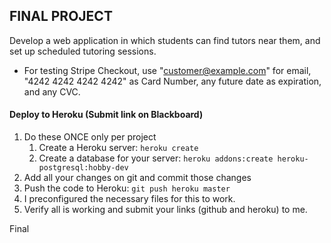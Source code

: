 ## FINAL PROJECT ##

Develop a web application in which students can find tutors near them, and set up scheduled tutoring sessions.

* For testing Stripe Checkout, use "customer@example.com" for  email, "4242 4242 4242 4242" as Card Number, any future date as expiration, and any CVC.

#### Deploy to Heroku (Submit link on Blackboard)

1. Do these ONCE only per project
   1. Create a Heroku server: `heroku create`
   2. Create a database for your server: `heroku addons:create heroku-postgresql:hobby-dev`
2. Add all your changes on git and commit those changes
3. Push the code to Heroku: `git push heroku master`
4. I preconfigured the necessary files for this to work.
5. Verify all is working and submit your links (github and heroku) to me.

Final